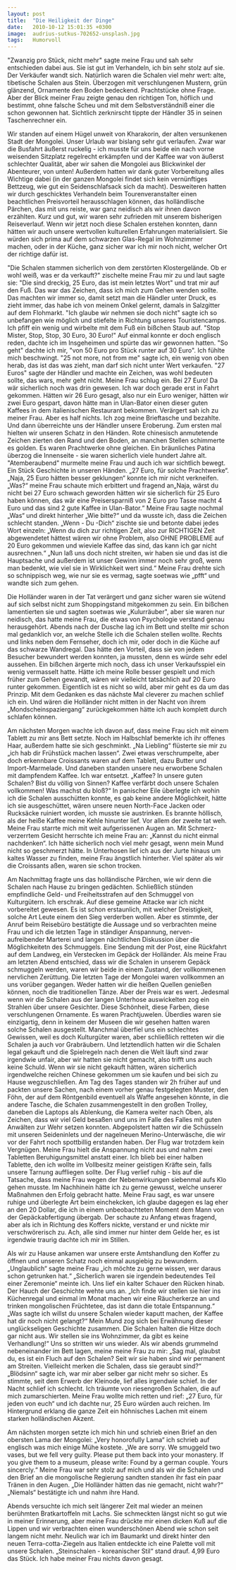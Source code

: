 ```yaml
---
layout: post
title:  "Die Heiligkeit der Dinge"
date:   2010-10-12 15:01:35 +0300
image:  audrius-sutkus-702652-unsplash.jpg
tags:   Humorvoll
---
```


"Zwanzig pro Stück, nicht mehr" sagte meine Frau und sah sehr entschieden dabei aus. Sie ist gut im Verhandeln, ich bin sehr stolz auf sie. Der Verkäufer wandt sich. Natürlich waren die Schalen viel mehr wert: alte, tibetische Schalen aus Stein. Überzogen mit verschlungenen Mustern, grün glänzend, Ornamente den Boden bedeckend. Prachtstücke ohne Frage. Aber der Blick meiner Frau zeigte genau den richtigen Ton, höflich und bestimmt, ohne falsche Scheu und mit dem Selbstverständniß einer die schon gewonnen hat. Sichtlich zerknirscht tippte der Händler 35 in seinen Taschenrechner ein.

Wir standen auf einem Hügel unweit von Kharakorin, der alten versunkenen Stadt der Mongolei. Unser Urlaub war bislang sehr gut verlaufen. Zwar war die Busfahrt äußerst ruckelig - ich musste für uns beide ein nach vorne weisenden Sitzplatz regelrecht erkämpfen und der Kaffee war von äußerst schlechter Qualität, aber wir sahen die Mongolei aus Blickwinkel der Abenteurer, von unten! Außerdem hatten wir dank guter Vorbereitung alles Wichtige dabei (in der ganzen Mongolei findet sich kein vernünftiges Bettzeug, wie gut ein Seidenschlafsack sich da macht). Desweiteren hatten wir durch geschicktes Verhandeln beim Tourenveranstalter einen beachtlichen Preisvorteil herausschlagen können, das holländlische Pärchen, das mit uns reiste, war ganz neidisch als wir ihnen davon erzählten. Kurz und gut, wir waren sehr zufrieden mit unserem bisherigen Reiseverlauf. Wenn wir jetzt noch diese Schalen erstehen konnten, dann hätten wir auch unsere wertvollen kulturellen Erfahrungen materialisiert. Sie würden sich prima auf dem schwarzen Glas-Regal im Wohnzimmer machen, oder in der Küche, ganz sicher war ich mir noch nicht, welcher Ort der richtige dafür ist.

"Die Schalen stammen sicherlich von dem zerstörten Klostergelände. Ob er wohl weiß, was er da verkauft?" zischelte meine Frau mir zu und laut sagte sie: "Die sind dreckig, 25 Euro, das ist mein letztes Wort" und trat mir auf den Fuß. Das war das Zeichen, dass ich mich zum Gehen wenden sollte. Das machten wir immer so, damit setzt man die Händler unter Druck, es zieht immer, das habe ich von meinem Onkel gelernt, damals in Salzgitter auf dem Flohmarkt. "Ich glaube wir nehmen sie doch nicht" sagte ich so unbefangen wie möglich und stiefelte in Richtung unseres Touristencamps. Ich pfiff ein wenig und wirbelte mit dem Fuß ein bißchen Staub auf. "Stop Mister, Stop, Stop, 30 Euro, 30 Euro!" Auf einmal konnte er doch englisch reden, dachte ich im Insgeheimen und spürte das wir gewonnen hatten. "So geht" dachte ich mir, "von 50 Euro pro Stück runter auf 30 Euro". Ich fühlte mich beschwingt. "25 not more, not from me" sagte ich, ein wenig von oben herab, das ist das was zieht, man darf sich nicht unter Wert verkaufen. "27 Euros" sagte der Händler und machte ein Zeichen, was wohl bedeuten sollte, das wars, mehr geht nicht. Meine Frau schlug ein. Bei 27 Euro! Da wär sicherlich noch was drin gewesen. Ich war doch gerade erst in Fahrt gekommen. Hätten wir 26 Euro gesagt, also nur ein Euro weniger, hätten wir zwei Euro gespart, davon hätte man in Ulan-Bator einen dieser guten Kaffees in dem italienischen Restaurant bekommen. Verärgert sah ich zu meiner Frau. Aber es half nichts. Ich zog meine Brieftasche und bezahlte. Und dann überreichte uns der Händler unsere Eroberung. Zum ersten mal hielten wir unseren Schatz in den Händen. Rote chinesisch anmutetende Zeichen zierten den Rand und den Boden, an manchen Stellen schimmerte es golden. Es waren Prachtwerke ohne gleichen. Ein bräunliches Patina überzog die Innenseite - sie waren sicherlich viele hundert Jahre alt. "Atemberaubend" murmelte meine Frau und auch ich war sichtlich bewegt. Ein Stück Geschichte in unseren Händen. „27 Euro, für solche Prachtwerke“. „Naja, 25 Euro hätten besser geklungen“ konnte ich mir nicht verkneifen. „Was?“ meine Frau schaute mich erbittert und fragend an„Naja, wärst du nicht bei 27 Euro schwach geworden hätten wir sie sicherlich für 25 Euro haben können, das wär eine Preisersparniß von 2 Euro pro Tasse macht 4 Euro und das sind 2 gute Kaffee in Ulan-Bator.“ Meine Frau sagte nochmal „Was“ und direkt hinterher „Wie bitte?“ und da wusste ich, dass die Zeichen schlecht standen. „Wenn - Du -Dich“ zischte sie und betonte dabei jedes Wort einzeln: „Wenn du dich zur richtigen Zeit, also zur RICHTIGEN Zeit abgewendetet hättest wären wir ohne Problem, also OHNE PROBLEME auf 20 Euro gekommen und wieviele Kaffee das sind, das kann ich gar nicht ausrechnen.“ „Nun laß uns doch nicht streiten, wir haben sie und das ist die Hauptsache und außerdem ist unser Gewinn immer noch sehr groß, wenn man bedenkt, wie viel sie in Wirklichkeit wert sind.“ Meine Frau drehte sich so schnippisch weg, wie nur sie es vermag, sagte soetwas wie „pfft“ und wandte sich zum gehen.

Die Holländer waren in der Tat verärgert und ganz sicher waren sie wütend auf sich selbst nicht zum Shoppingstand mitgekommen zu sein. Ein bißchen lamentierten sie und sagten soetwas wie „Kulurräuber", aber sie waren nur neidisch, das hatte meine Frau, die etwas von Psychologie verstand genau herausgehört. Abends nach der Dusche lag ich im Bett und stellte mir schon mal gedanklich vor, an welche Stelle ich die Schalen stellen wollte. Rechts und links neben dem Fernseher, doch ich mir, oder doch in die Küche auf das schwarze Wandregal. Das hätte den Vorteil, dass sie von jedem Besucher bewundert werden konnten, ja mussten, denn es würde sehr edel aussehen. Ein bißchen ärgerte mich noch, dass ich unser Verkaufsspiel ein wenig vermasselt hatte. Hätte ich meine Rolle besser gespielt und mich früher zum Gehen gewandt, wären wir vielleicht tatsächlich auf 20 Euro runter gekommen. Eigentlich ist es nicht so wild, aber mir geht es da um das Prinzip. Mit dem Gedanken es das nächste Mal cleverer zu machen schlief ich ein. Und wären die Holländer nicht mitten in der Nacht von ihrem „Mondscheinspaziergang“ zurückgekommen hätte ich auch komplett durch schlafen können.

Am nächsten Morgen wachte ich davon auf, dass meine Frau sich mit einem Tablett zu mir ans Bett setzte. Noch im Halbschlaf bemerkte ich ihr offenes Haar, außerdem hatte sie sich geschminkt. „Na Liebling“ flüsterte sie mir zu „ich hab dir Frühstück machen lassen“. Zwei etwas verschrumpelte, aber doch erkennbare Croissants waren auf dem Tablett, dazu Butter und Import-Marmelade. Und daneben standen unsere neu erworbene Schalen mit dampfendem Kaffee. Ich war entsetzt. „Kaffee? In unsere guten Schalen? Bist du völlig von Sinnen? Kaffee verfärbt doch unsere Schalen vollkommen! Was machst du bloß?“ In panischer Eile überlegte ich wohin ich die Schalen ausschütten konnte, es gab keine andere Möglichkeit, hätte ich sie ausgeschüttet, wären unsere neuen North-Face Jacken oder Rucksäcke ruiniert worden, ich musste sie austrinken. Es brannte höllisch, als der heiße Kaffee meine Kehle hinunter lief. Vor allem der zweite tat weh. Meine Frau starrte mich mit weit aufgerissenen Augen an. Mit Schmerz-verzerrtem Gesicht herrschte ich meine Frau an: „Kannst du nicht einmal nachdenken“. Ich hätte sicherlich noch viel mehr gesagt, wenn mein Mund nicht so geschmerzt hätte. In Unterhosen lief ich aus der Jurte hinaus um kaltes Wasser zu finden, meine Frau ängstlich hinterher. Viel später als wir die Croissants aßen, waren sie schon trocken.

Am Nachmittag fragte uns das holländische Pärchen, wie wir denn die Schalen nach Hause zu bringen gedächten. Schließlich stünden empfindliche Geld- und Freiheitsstrafen auf den Schmuggel von Kulturgütern. Ich erschrak. Auf diese gemeine Attacke war ich nicht vorbereitet gewesen. Es ist schon erstaunlich, mit welcher Dreistigkeit, solche Art Leute einem den Sieg verderben wollen. Aber es stimmte, der Anruf beim Reisebüro bestätigte die Aussage und so verbrachten meine Frau und ich die letzten Tage in ständiger Anspannung, nerven-aufreibender Marterei und langen nächtlichen Diskussion über die Möglichkeitetn des Schmuggels. Eine Sendung mit der Post, eine Rückfahrt auf dem Landweg, ein Verstecken im Gepäck der Holländer. Als meine Frau am letzten Abend entschied, dass wir die Schalen in unserem Gepäck schmuggeln werden, waren wir beide in einem Zustand, der vollkommenen nervlichen Zerüttung. Die letzten Tage der Mongolei waren vollkommen an uns vorüber gegangen. Weder hatten wir die heißen Quellen genießen können, noch die traditionellen Tänze. Aber der Preis war es wert. Jedesmal wenn wir die Schalen aus der langen Unterhose auswickelten zog ein Strahlen über unsere Gesichter. Diese Schönheit, diese Farben, diese verschlungenen Ornamente. Es waren Prachtjuwelen. Überdies waren sie einzigartig, denn in keinem der Museen die wir gesehen hatten waren solche Schalen ausgestellt. Manchmal überfiel uns ein schlechtes Gewissen, weil es doch Kulturgüter waren, aber schließlich retteten wir die Schalen ja auch vor Grabräubern. Und letztendlich hatten wir die Schalen legal gekauft und die Spielregeln nach denen die Welt läuft sind zwar irgendwie unfair, aber wir hatten sie nicht gemacht, also trifft uns auch keine Schuld. Wenn wir sie nicht gekauft hätten, wären sicherlich irgendwelche reichen Chinese gekommen um sie kaufen und bei sich zu Hause wegzuschließen.
Am Tag des Tages standen wir 2h früher auf und packten unsere Sachen, nach einem vorher genau festgelegten Muster, den Föhn, der auf dem Röntgenbild eventuell als Waffe angesehen könnte, in die andere Tasche, die Schalen zusammengestellt in den großen Trolley, daneben die Laptops als Ablenkung, die Kamera weiter nach Oben, als Zeichen, dass wir viel Geld besaßen und uns im Falle des Falles mit guten Anwälten zur Wehr setzen konnten. Abgepolstert hatten wir die Schüsseln mit unseren Seideninlets und der nagelneuen Merino-Unterwäsche, die wir vor der Fahrt noch spottbillig erstanden haben. Der Flug war trotzdem kein Vergnügen. Meine Frau hielt die Anspannung nicht aus und nahm zwei Tabletten Beruhigungsmittel anstatt einer. Ich blieb bei einer halben Tablette, den ich wollte im Vollbesitz meiner geistigen Kräfte sein, falls unsere Tarnung auffliegen sollte. Der Flug verlief ruhig - bis auf die Tatsache, dass meine Frau wegen der Nebenwirkungen siebenmal aufs Klo gehen musste. Im Nachhinein hätte ich zu gerne gewusst, welche unserer Maßnahmen den Erfolg gebracht hatte. Meine Frau sagt, es war unsere ruhige und überlegte Art beim einchekcken, ich glaube dagegen es lag eher an den 20 Dollar, die ich in einem unbeobachteten Moment dem Mann von der Gepäckabfertigung übergab. Der schaute zu Anfang etwas fragend, aber als ich in Richtung des Koffers nickte, verstand er und nickte mir verschwörerisch zu. Ach, alle sind immer nur hinter dem Gelde her, es ist irgendwie traurig dachte ich mir im Stillen.

Als wir zu Hause ankamen war unsere erste Amtshandlung den Koffer zu öffnen und unseren Schatz noch einmal ausgiebig zu bewundern. „Unglaublich“ sagte meine Frau „ich möchte zu gerne wissen, wer daraus schon getrunken hat.“ „Sicherlich waren sie irgendein bedeutendes Teil einer Zeremonie“ meinte ich. Uns lief ein kalter Schauer den Rücken hinab. Der Hauch der Geschichte wehte uns an. „Ich finde wir stellen sie hier ins Küchenregal und einmal im Monat machen wir eine Räucherkerze an und trinken mongolischen Früchtetee, das ist dann die totale Entspannung.“ „Was sagte ich willst du unsere Schalen wieder kaputt machen, der Kaffee hat dir noch nicht gelangt?“ Mein Mund zog sich bei Erwähnung dieser unglückseligen Geschichte zusammen. Die Schalen halten die Hitze doch gar nicht aus. Wir stellen sie ins Wohnzimmer, da gibt es keine Verhandlung!“ Uns so stritten wir uns wieder.
Als wir abends grummelnd nebeneinander im Bett lagen, meine meine Frau zu mir: „Sag mal, glaubst du, es ist ein Fluch auf den Schalen? Seit wir sie haben sind wir permanent am Streiten. Vielleicht merken die Schalen, dass sie geraubt sind?“ „Blödsinn“ sagte ich, war mir aber selber gar nicht mehr so sicher. Es stimmte, seit dem Erwerb der Kleinode, lief alles irgendwie schief. In der Nacht schlief ich schlecht. Ich träumte von riesengroßen Schalen, die auf mich zumarschierten. Meine Frau wollte mich retten und rief: „27 Euro, für jeden von euch“ und ich dachte nur, 25 Euro würden auch reichen. Im Hintergrund erklang die ganze Zeit ein höhnisches Lachen mit einem starken holländischen Akzent.

Am nächsten morgen setzte ich mich hin und schrieb einen Brief an den obersten Lama der Mongolei: „Very honorofully Lama“ ich schrieb auf englisch was mich einige Mühe kostete. „We are sorry. We smuggeld two vases, but we fell very guilty. Please put them back into your monastery. If you give them to a museum, please write: Found by a german couple. Yours sincercly.“ Meine Frau war sehr stolz auf mich und als wir die Schalen und den Brief an die mongolische Regierung sandten standen ihr fast ein paar Tränen in den Augen. „Die Holländer hätten das nie gemacht, nicht wahr?“ „Niemals“ bestätigte ich und nahm ihre Hand.

Abends versuchte ich mich seit längerer Zeit mal wieder an meinen berühmten Bratkartoffeln mit Lachs. Sie schmeckten längst nicht so gut wie in meiner Erinnerung, aber meine Frau drückte mir einen dicken Kuß auf die Lippen und wir verbrachten einen wunderschönen Abend wie schon seit langem nicht mehr.
Neulich war ich im Baumarkt und direkt hinter den neuen Terra-cotta-Ziegeln aus Italien entdeckte ich eine Palette voll mit unsere Schalen. „Steinschalen - koreanischer Stil“ stand drauf. 4,99 Euro das Stück. Ich habe meiner Frau nichts davon gesagt.
